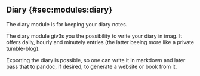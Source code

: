 ## Diary {#sec:modules:diary}

The diary module is for keeping your diary notes.

The diary module giv3s you the possibility to write your diary in imag.
It offers daily, hourly and minutely entries (the latter beeing more like
a private tumble-blog).

Exporting the diary is possible, so one can write it in markdown and
later pass that to pandoc, if desired, to generate a website or book
from it.

